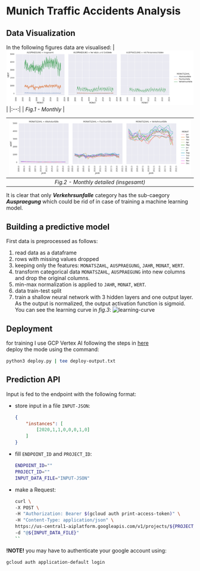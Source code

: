 # Munich Traffic Accidents Analysis

## Data Visualization
In the following figures data are visualised:
| ![monthly](imgs/monthly.png) |
|:--:|
| *Fig.1 - Monthly* |

|![monthly-insgesamt](imgs/monthly-insgesamt.png)|
|:--:|
| *Fig.2 - Monthly detailed (insgesamt)* |

It is clear that only  ***Verkehrsunfalle*** category has the sub-caegory ***Auspraegung*** which could be rid of in case of training a machine learning model.

## Building a predictive model
First data is preprocessed as follows:
1. read data as a dataframe
2. rows with missing values dropped
3. keeping only the features: `MONATSZAHL`, `AUSPRAEGUNG`, `JAHR`, `MONAT`, `WERT`.
4. transform categorical data `MONATSZAHL`, `AUSPRAEGUNG` into new columns and drop the original columns.
5. min-max normalization is applied to `JAHR`, `MONAT`, `WERT`.
6. data train-test split
7. train a shallow neural network with 3 hidden layers and one output layer. As the output is normalized, the output activation function is sigmoid. You can see the learning curve in *fig.3*:
![learning-curve](https://storage.googleapis.com/dps-opendataportal-354609-bucket/train.png)
## Deployment
for training I use GCP Vertex AI following the steps in [here](https://github.com/SohilZidan/dps-vertex-ai)\
deploy the mode using the command:
```bash
python3 deploy.py | tee deploy-output.txt
```

## Prediction API
<!-- the current version requires input features normalization and output prediction denormalization (read [predict.py](predict.py)) -->
Input is fed to the endpoint with the following format:

* store input in a file `INPUT-JSON`:
    ```json
    {
        "instances": [
            [2020,1,1,0,0,0,1,0]
        ]
    }
    ```
* fill `ENDPOINT_ID` and `PROJECT_ID`:
    ```bash
    ENDPOINT_ID=""
    PROJECT_ID=""
    INPUT_DATA_FILE="INPUT-JSON"
    ```
* make a Request:
    ```bash
    curl \
    -X POST \
    -H "Authorization: Bearer $(gcloud auth print-access-token)" \
    -H "Content-Type: application/json" \
    https://us-central1-aiplatform.googleapis.com/v1/projects/${PROJECT_ID}/locations/us-central1/endpoints/${ENDPOINT_ID}:predict \
    -d "@${INPUT_DATA_FILE}"
    ``
**!NOTE!** you may have to authenticate your google account using:
```
gcloud auth application-default login
```
